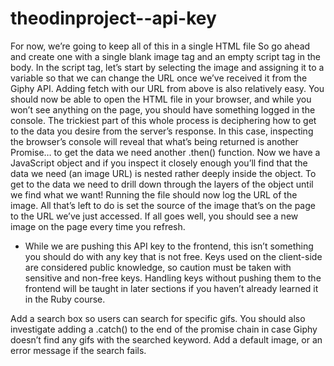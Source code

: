 # theodinproject--api-key
For now, we’re going to keep all of this in a single HTML file
So go ahead and create one with a single blank image tag and an empty script tag in the body.
In the script tag, let’s start by selecting the image and assigning it to a variable so that we can change the URL once we’ve received it from the Giphy API.
Adding fetch with our URL from above is also relatively easy.
You should now be able to open the HTML file in your browser, and while you won’t see anything on the page, you should have something logged in the console. The trickiest part of this whole process is deciphering how to get to the data you desire from the server’s response. In this case, inspecting the browser’s console will reveal that what’s being returned is another Promise… to get the data we need another .then() function.
Now we have a JavaScript object and if you inspect it closely enough you’ll find that the data we need (an image URL) is nested rather deeply inside the object.
To get to the data we need to drill down through the layers of the object until we find what we want!
Running the file should now log the URL of the image. All that’s left to do is set the source of the image that’s on the page to the URL we’ve just accessed.
If all goes well, you should see a new image on the page every time you refresh.

  - While we are pushing this API key to the frontend, this isn’t something you should do with any key that is not free. Keys used on the client-side are considered public knowledge, so caution must be taken with sensitive and non-free keys. Handling keys without pushing them to the frontend will be taught in later sections if you haven’t already learned it in the Ruby course.

Add a search box so users can search for specific gifs. You should also investigate adding a .catch() to the end of the promise chain in case Giphy doesn’t find any gifs with the searched keyword. Add a default image, or an error message if the search fails.
